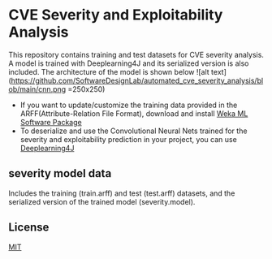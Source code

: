 # CVE Severity and Exploitability Analysis

This repository contains training and test datasets for CVE severity analysis.
A model is trained with Deeplearning4J and its serialized version is also included.
The architecture of the model is shown below
![alt text](https://github.com/SoftwareDesignLab/automated_cve_severity_analysis/blob/main/cnn.png =250x250)


- If you want to update/customize the training data provided in the ARFF(Attribute-Relation File Format), download and install [Weka ML Software Package](https://www.cs.waikato.ac.nz/ml/weka/)
- To deserialize and use the Convolutional Neural Nets trained for the severity and exploitability prediction in your project, you can use [Deeplearning4J](https://deeplearning4j.konduit.ai/)

## severity model data
Includes the training (train.arff) and test (test.arff) datasets, and the serialized version of the trained model (severity.model).


## License
[MIT](https://choosealicense.com/licenses/mit/)